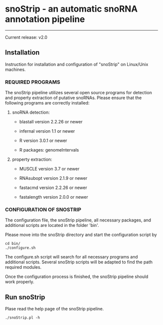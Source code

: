 # snoStrip - an automatic snoRNA annotation pipeline
-----
Current release: v2.0


## Installation

Instruction for installation and configuration of "snoStrip" on Linux/Unix machines.


### REQUIRED PROGRAMS

The snoStrip pipeline utilizes several open source programs for detection and property extraction of putative snoRNAs.
Please ensure that the following programs are correctly installed:

1) snoRNA detection:
   
   * blastall		version 2.2.26 or newer
   * infernal		version 1.1 or newer

   * R			version 3.0.1 or newer
   * R packages:	genomeIntervals


2) property extraction:
   
   * MUSCLE		version 3.7 or newer
   * RNAsubopt		version 2.1.9 or newer

   * fastacmd		version 2.2.26 or newer
   * fastalength	version 2.0.0 or newer


### CONFIGURATION OF SNOSTRIP

The configuration file, the snoStrip pipeline, all necessary packages, and additional
scripts are located in the folder 'bin'.

Please move into the snoStrip directory and start the configuration script by

```
cd bin/
./configure.sh
```

The configure.sh script will search for all necessary programs and additional scripts. 
Several snoStrip scripts will be adapted to find the path required modules.

Once the configuration process is finished, the snoStrip pipeline should work properly.



## Run snoStrip

Plase read the help page of the snoStrip pipeline.
```
./snoStrip.pl -h
```

